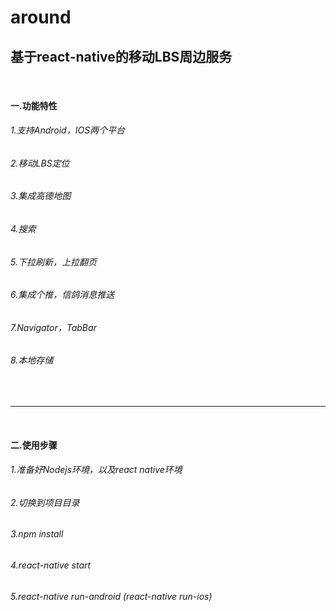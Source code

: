# around
<h2>基于react-native的移动LBS周边服务</h2>
<br/>
<h4>一.功能特性</h4>
<h6>1.支持Android，IOS两个平台</h6>
<h6>2.移动LBS定位</h6>
<h6>3.集成高德地图</h6>
<h6>4.搜索</h6>
<h6>5.下拉刷新，上拉翻页</h6>
<h6>6.集成个推，信鸽消息推送</h6>
<h6>7.Navigator，TabBar</h6>
<h6>8.本地存储</h6>
<br/>
<hr/>
<br/>
<h4>二.使用步骤</h4>
<h6>1.准备好Nodejs环境，以及react native环境</h6>
<h6>2.切换到项目目录</h6>
<h6>3.npm install</h6>
<h6>4.react-native start</h6>
<h6>5.react-native run-android (react-native run-ios)</h6>
